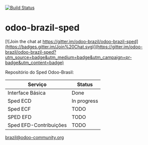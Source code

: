[![Build Status](https://travis-ci.org/odoo-brazil/odoo-brazil-sped.svg?branch=8.0)](https://travis-ci.org/odoo-brazil/odoo-brazil-sped)

# odoo-brazil-sped

[![Join the chat at https://gitter.im/odoo-brazil/odoo-brazil-sped](https://badges.gitter.im/Join%20Chat.svg)](https://gitter.im/odoo-brazil/odoo-brazil-sped?utm_source=badge&utm_medium=badge&utm_campaign=pr-badge&utm_content=badge)

Repositório do Sped Odoo-Brasil:

Serviço | Status
------------ | -------------
Interface Básica | Done
Sped ECD | In progress
Sped ECF | TODO
SPED EFD | TODO
Sped EFD-Contribuições | TODO


brazil@odoo-community.org

